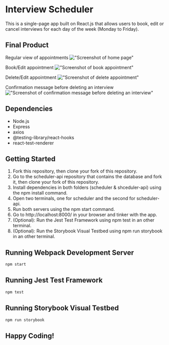 # Interview Scheduler
This is a single-page app built on React.js that allows users to book, edit or cancel interviews for each day of the week (Monday to Friday).

## Final Product
Regular view of appointments
!["Screenshot of home page"](https://github.com/meghalshah210/scheduler/blob/master/docs/home.png)

Book/Edit appointment
!["Screenshot of book appointment"](https://github.com/meghalshah210/scheduler/blob/master/docs/bookInterview.png)

Delete/Edit appointment
!["Screenshot of delete appointment"](https://github.com/meghalshah210/scheduler/blob/master/docs/delete.png)

Confirmation message before deleting an interview
!["Screenshot of confirmation message before deleting an interview"](https://github.com/meghalshah210/scheduler/blob/master/docs/confirmDelete.png)


## Dependencies

- Node.js
- Express
- axios
- @testing-library/react-hooks
- react-test-renderer

## Getting Started

1. Fork this repository, then clone your fork of this repository.
2. Go to the scheduler-api repository that contains the database and fork it, then clone your fork of this repository.
3. Install dependencies in both folders (scheduler & shceduler-api) using the npm install command.
4. Open two terminals, one for scheduler and the second for scheduler-api.
5. Run both servers using the npm start command.
6. Go to http://localhost:8000/ in your browser and tinker with the app.
7. (Optional): Run the Jest Test Framework using npm test in an other terminal.
8. (Optional): Run the Storybook Visual Testbed using npm run storybook in an other terminal.


## Running Webpack Development Server

```sh
npm start
```

## Running Jest Test Framework

```sh
npm test
```

## Running Storybook Visual Testbed

```sh
npm run storybook
```
## Happy Coding!